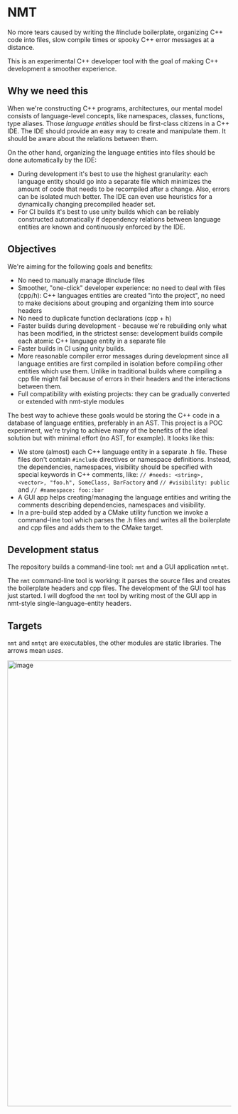 # NMT

No more tears caused by writing the #include boilerplate, organizing C++ code into files, slow compile times or spooky C++ error messages at a distance.

This is an experimental C++ developer tool with the goal of making C++ development a smoother experience.

## Why we need this

When we're constructing C++ programs, architectures, our mental model consists of language-level concepts, like namespaces, classes, functions, type aliases. Those *language entities* should be first-class citizens in a C++ IDE. The IDE should provide an easy way to create and manipulate them. It should be aware about the relations between them.

On the other hand, organizing the language entities into files should be done automatically by the IDE:

- During development it's best to use the highest granularity: each language entity should go into a separate file which minimizes the amount of code that needs to be recompiled after a change. Also, errors can be isolated much better. The IDE can even use heuristics for a dynamically changing precompiled header set.
- For CI builds it's best to use unity builds which can be reliably constructed automatically if dependency relations between language entities are known and continuously enforced by the IDE.

## Objectives

We're aiming for the following goals and benefits:

- No need to manually manage #include files
- Smoother, "one-click" developer experience: no need to deal with files (cpp/h): C++ languages entities are created "into the project", no need to make decisions about grouping and organizing them into source headers
- No need to duplicate function declarations (cpp + h)
- Faster builds during development - because we're rebuilding only what has been modified, in the strictest sense: development builds compile each atomic C++ language entity in a separate file
- Faster builds in CI using unity builds.
- More reasonable compiler error messages during development since all language entities are first compiled in isolation before compiling other entities which use them. Unlike in traditional builds where compiling a cpp file might fail because of errors in their headers and the interactions between them.
- Full compatibility with existing projects: they can be gradually converted or extended with nmt-style modules

The best way to achieve these goals would be storing the C++ code in a database of language entities, preferably in an AST.
This project is a POC experiment, we're trying to achieve many of the benefits of the ideal solution but with minimal effort (no AST, for example). It looks like this:

- We store (almost) each C++ language entity in a separate .h file. These files don't contain `#include` directives or namespace definitions. Instead, the dependencies, namespaces, visibility should be specified with special keywords in C++ comments, like: `// #needs: <string>, <vector>, "foo.h", SomeClass, BarFactory` and `// #visibility: public` and `// #namespace: foo::bar`
- A GUI app helps creating/managing the language entities and writing the comments describing dependencies, namespaces and visibility.
- In a pre-build step added by a CMake utility function we invoke a command-line tool which parses the .h files and writes all the boilerplate and cpp files and adds them to the CMake target.

## Development status

The repository builds a command-line tool: `nmt` and a GUI application `nmtqt`. 

The `nmt` command-line tool is working: it parses the source files and creates the boilerplate headers and cpp files. The development of the GUI tool has just started. I will dogfood the `nmt` tool by writing most of the GUI app in nmt-style single-language-entity headers.

## Targets

`nmt` and `nmtqt` are executables, the other modules are static libraries. The arrows mean *uses*.

<img width="1001" alt="image" src="https://github.com/tamaskenez/nmt/assets/4126943/090a773f-da19-4e81-9dd4-f5bd04167415">
